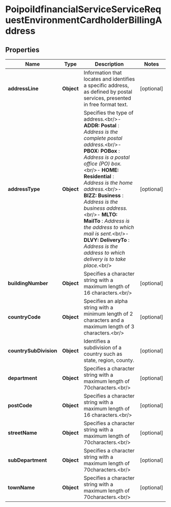 # PoipoiIdfinancialServiceServiceRequestEnvironmentCardholderBillingAddress

## Properties
Name | Type | Description | Notes
------------ | ------------- | ------------- | -------------
**addressLine** | **Object** | Information that locates and identifies a specific address, as defined by postal services, presented in free format text. |  [optional]
**addressType** | **Object** | Specifies the type of address.&lt;br/&gt;- **ADDR: Postal**  : *Address is the complete postal address.*&lt;br/&gt;- **PBOX: POBox**  : *Address is a postal office (PO) box.*&lt;br/&gt;- **HOME: Residential**  : *Address is the home address.*&lt;br/&gt;- **BIZZ: Business**  : *Address is the business address.*&lt;br/&gt;- **MLTO: MailTo**  : *Address is the address to which mail is sent.*&lt;br/&gt;- **DLVY: DeliveryTo**  : *Address is the address to which delivery is to take place.*&lt;br/&gt; |  [optional]
**buildingNumber** | **Object** | Specifies a character string with a maximum length of 16 characters.&lt;br/&gt; |  [optional]
**countryCode** | **Object** | Specifies an alpha string with a minimum length of 2 characters and a maximum length of 3 characters.&lt;br/&gt; |  [optional]
**countrySubDivision** | **Object** | Identifies a subdivision of a country such as state, region, county. |  [optional]
**department** | **Object** | Specifies a character string with a maximum length of 70characters.&lt;br/&gt; |  [optional]
**postCode** | **Object** | Specifies a character string with a maximum length of 16 characters.&lt;br/&gt; |  [optional]
**streetName** | **Object** | Specifies a character string with a maximum length of 70characters.&lt;br/&gt; |  [optional]
**subDepartment** | **Object** | Specifies a character string with a maximum length of 70characters.&lt;br/&gt; |  [optional]
**townName** | **Object** | Specifies a character string with a maximum length of 70characters.&lt;br/&gt; |  [optional]
